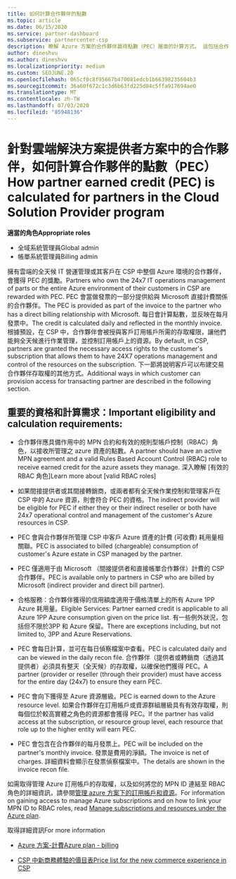 ```yaml
---
title: 如何計算合作夥伴的點數
ms.topic: article
ms.date: 06/15/2020
ms.service: partner-dashboard
ms.subservice: partnercenter-csp
description: 瞭解 Azure 方案的合作夥伴贏得點數（PEC）層面的計算方式。 這包括合作夥伴和間接提供者的資格需求。
author: dineshvu
ms.author: dineshvu
ms.localizationpriority: medium
ms.custom: SEOJUNE.20
ms.openlocfilehash: 065cf0c8f95667b470081edcb1b66398235604b3
ms.sourcegitcommit: 36a60f672c1c3d6b63fd225d04c5ffa917694ae0
ms.translationtype: MT
ms.contentlocale: zh-TW
ms.lasthandoff: 07/03/2020
ms.locfileid: "85948136"
---
```

# <a name="how-partner-earned-credit-pec-is-calculated-for-partners-in-the-cloud-solution-provider-program"></a><span data-ttu-id="6e1ae-104">針對雲端解決方案提供者方案中的合作夥伴，如何計算合作夥伴的點數（PEC）</span><span class="sxs-lookup"><span data-stu-id="6e1ae-104">How partner earned credit (PEC) is calculated for partners in the Cloud Solution Provider program</span></span>

<span data-ttu-id="6e1ae-105">**適當的角色**</span><span class="sxs-lookup"><span data-stu-id="6e1ae-105">**Appropriate roles**</span></span>

- <span data-ttu-id="6e1ae-106">全域系統管理員</span><span class="sxs-lookup"><span data-stu-id="6e1ae-106">Global admin</span></span>
- <span data-ttu-id="6e1ae-107">帳單系統管理員</span><span class="sxs-lookup"><span data-stu-id="6e1ae-107">Billing admin</span></span>

<span data-ttu-id="6e1ae-108">擁有雲端的全天候 IT 營運管理或其客戶在 CSP 中整個 Azure 環境的合作夥伴，會獲得 PEC 的獎勵。</span><span class="sxs-lookup"><span data-stu-id="6e1ae-108">Partners who own the 24x7 IT operations management of parts or the entire Azure environment of their customers in CSP are rewarded with PEC.</span></span> <span data-ttu-id="6e1ae-109">PEC 會當做發票的一部分提供給與 Microsoft 直接計費關係的合作夥伴。</span><span class="sxs-lookup"><span data-stu-id="6e1ae-109">The PEC is provided as part of the invoice to the partner who has a direct billing relationship with Microsoft.</span></span> <span data-ttu-id="6e1ae-110">每日會計算點數，並反映在每月發票中。</span><span class="sxs-lookup"><span data-stu-id="6e1ae-110">The credit is calculated daily and reflected in the monthly invoice.</span></span> <span data-ttu-id="6e1ae-111">根據預設，在 CSP 中，合作夥伴會被授與客戶訂用帳戶所需的存取權限，讓他們能夠全天候進行作業管理，並控制訂用帳戶上的資源。</span><span class="sxs-lookup"><span data-stu-id="6e1ae-111">By default, in CSP, partners are granted the necessary access rights to the customer's subscription that allows them to have 24X7 operations management and control of the resources on the subscription.</span></span> <span data-ttu-id="6e1ae-112">下一節將說明客戶可以布建交易合作夥伴存取權的其他方式。</span><span class="sxs-lookup"><span data-stu-id="6e1ae-112">Additional ways in which customer can provision access for transacting partner are described in the following section.</span></span>


## <a name="important-eligibility-and-calculation-requirements"></a><span data-ttu-id="6e1ae-113">重要的資格和計算需求：</span><span class="sxs-lookup"><span data-stu-id="6e1ae-113">Important eligibility and calculation requirements:</span></span>

- <span data-ttu-id="6e1ae-114">合作夥伴應具備作用中的 MPN 合約和有效的規則型帳戶控制（RBAC）角色，以接收所管理之 azure 資產的點數。</span><span class="sxs-lookup"><span data-stu-id="6e1ae-114">A partner should have an active MPN agreement and a valid Rules Based Account Control (RBAC) role to receive earned credit for the azure assets they manage.</span></span> <span data-ttu-id="6e1ae-115">深入瞭解 [有效的 RBAC 角色]</span><span class="sxs-lookup"><span data-stu-id="6e1ae-115">Learn more about [valid RBAC roles]</span></span>

- <span data-ttu-id="6e1ae-116">如果間接提供者或其間接轉銷商，或兩者都有全天候作業控制和管理客戶在 CSP 中的 Azure 資源，則會符合 PEC 的資格。</span><span class="sxs-lookup"><span data-stu-id="6e1ae-116">The indirect provider will be eligible for PEC if either they or their indirect reseller or both have 24x7 operational control and management of the customer's Azure resources in CSP.</span></span>

- <span data-ttu-id="6e1ae-117">PEC 會與合作夥伴所管理 CSP 中客戶 Azure 資產的計費 (可收費) 耗用量相關聯。</span><span class="sxs-lookup"><span data-stu-id="6e1ae-117">PEC is associated to billed (chargeable) consumption of customer's Azure estate in CSP managed by the partner.</span></span> 

- <span data-ttu-id="6e1ae-118">PEC 僅適用于由 Microsoft （間接提供者和直接帳單合作夥伴）計費的 CSP 合作夥伴。</span><span class="sxs-lookup"><span data-stu-id="6e1ae-118">PEC is available only to partners in CSP who are billed by Microsoft (indirect provider and direct bill partner).</span></span>

- <span data-ttu-id="6e1ae-119">合格服務：合作夥伴獲得的信用額度適用于價格清單上的所有 Azure 1PP Azure 耗用量。</span><span class="sxs-lookup"><span data-stu-id="6e1ae-119">Eligible Services: Partner earned credit is applicable to all Azure 1PP Azure consumption given on the price list.</span></span> <span data-ttu-id="6e1ae-120">有一些例外狀況，包括但不限於3PP 和 Azure 保留。</span><span class="sxs-lookup"><span data-stu-id="6e1ae-120">There are exceptions including, but not limited to, 3PP and Azure Reservations.</span></span>

- <span data-ttu-id="6e1ae-121">PEC 會每日計算，並可在每日偵察檔案中查看。</span><span class="sxs-lookup"><span data-stu-id="6e1ae-121">PEC is calculated daily and can be viewed in the daily recon file.</span></span> <span data-ttu-id="6e1ae-122">合作夥伴（提供者或轉銷商（透過其提供者）必須具有整天（全天候）的存取權，以確保他們獲得 PEC。</span><span class="sxs-lookup"><span data-stu-id="6e1ae-122">A partner (provider or reseller (through their provider) must have access for the entire day (24x7) to ensure they earn PEC.</span></span>

- <span data-ttu-id="6e1ae-123">PEC 會向下獲得至 Azure 資源層級。</span><span class="sxs-lookup"><span data-stu-id="6e1ae-123">PEC is earned down to the Azure resource level.</span></span> <span data-ttu-id="6e1ae-124">如果合作夥伴在訂用帳戶或資源群組層級具有有效存取權，則每個位於較高實體之角色的資源都會獲得 PEC。</span><span class="sxs-lookup"><span data-stu-id="6e1ae-124">If the partner has valid access at the subscription, or resource group level, each resource that role up to the higher entity will earn PEC.</span></span> 

- <span data-ttu-id="6e1ae-125">PEC 會包含在合作夥伴的每月發票上。</span><span class="sxs-lookup"><span data-stu-id="6e1ae-125">PEC will be included on the partner's monthly invoice.</span></span> <span data-ttu-id="6e1ae-126">發票是費用的淨額。</span><span class="sxs-lookup"><span data-stu-id="6e1ae-126">The invoice is net of charges.</span></span> <span data-ttu-id="6e1ae-127">詳細資料會顯示在發票偵察檔案中。</span><span class="sxs-lookup"><span data-stu-id="6e1ae-127">The details are shown in the invoice recon file.</span></span>

<span data-ttu-id="6e1ae-128">如需取得管理 Azure 訂用帳戶的存取權，以及如何將您的 MPN ID 連結至 RBAC 角色的詳細資訊，請參閱[管理 azure 方案下的訂用帳戶和資源](azure-plan-manage.md)。</span><span class="sxs-lookup"><span data-stu-id="6e1ae-128">For information on gaining access to manage Azure subscriptions and on how to link your MPN ID to RBAC roles, read [Manage subscriptions and resources under the Azure plan](azure-plan-manage.md).</span></span>

<span data-ttu-id="6e1ae-129">取得詳細資訊</span><span class="sxs-lookup"><span data-stu-id="6e1ae-129">For more information</span></span>

- [<span data-ttu-id="6e1ae-130">Azure 方案-計費</span><span class="sxs-lookup"><span data-stu-id="6e1ae-130">Azure plan - billing</span></span>](azure-plan-billing.md)

- [<span data-ttu-id="6e1ae-131">CSP 中新商務體驗的價目表</span><span class="sxs-lookup"><span data-stu-id="6e1ae-131">Price list for the new commerce experience in CSP </span></span>](azure-plan-price-list.md)